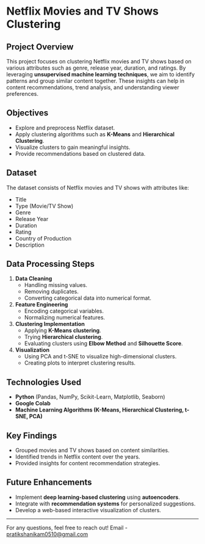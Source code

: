 # Netflix Movies and TV Shows Clustering

## Project Overview
This project focuses on clustering Netflix movies and TV shows based on various attributes such as genre, release year, duration, and ratings. By leveraging **unsupervised machine learning techniques**, we aim to identify patterns and group similar content together. These insights can help in content recommendations, trend analysis, and understanding viewer preferences.

## Objectives
- Explore and preprocess Netflix dataset.
- Apply clustering algorithms such as **K-Means** and **Hierarchical Clustering**.
- Visualize clusters to gain meaningful insights.
- Provide recommendations based on clustered data.

## Dataset
The dataset consists of Netflix movies and TV shows with attributes like:
- Title
- Type (Movie/TV Show)
- Genre
- Release Year
- Duration
- Rating
- Country of Production
- Description

## Data Processing Steps
1. **Data Cleaning**
   - Handling missing values.
   - Removing duplicates.
   - Converting categorical data into numerical format.
2. **Feature Engineering**
   - Encoding categorical variables.
   - Normalizing numerical features.
3. **Clustering Implementation**
   - Applying **K-Means clustering**.
   - Trying **Hierarchical clustering**.
   - Evaluating clusters using **Elbow Method** and **Silhouette Score**.
4. **Visualization**
   - Using PCA and t-SNE to visualize high-dimensional clusters.
   - Creating plots to interpret clustering results.

## Technologies Used
- **Python** (Pandas, NumPy, Scikit-Learn, Matplotlib, Seaborn)
- **Google Colab**
- **Machine Learning Algorithms (K-Means, Hierarchical Clustering, t-SNE, PCA)**



## Key Findings
- Grouped movies and TV shows based on content similarities.
- Identified trends in Netflix content over the years.
- Provided insights for content recommendation strategies.

## Future Enhancements
- Implement **deep learning-based clustering** using **autoencoders**.
- Integrate with **recommendation systems** for personalized suggestions.
- Develop a web-based interactive visualization of clusters.


---
For any questions, feel free to reach out!
Email - pratikshanikam0510@gmail.com

